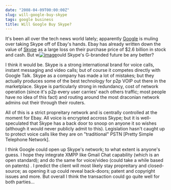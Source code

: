```yaml
---
date: "2008-04-09T00:00:00Z"
slug: will-google-buy-skype
tags: google business
title: Will Google Buy Skype?
---
```


It's been all over the tech
news world lately; apparently [Google](http://www.google.ie/) is muling
over taking Skype off of Ebay's hands. Ebay has already written down the
value of [Skype](http://en.wikipedia.org/wiki/Skype) as a large loss on
their purchase price of $2.6 billion in stock and cash. But
w[![image](http://about.skype.com/online.png)](http://about.skype.com/online.png)ould
Skype's G-branded future be any better?  
  
I think it would be. Skype is a strong international brand for voice
calls, instant messaging and video calls; but of course it competes
directly with Google Talk. Skype as a company has made a lot of
mistakes; but they actually produces some of the best technology for p2p
VOIP out there in the marketplace. Skype is particularly strong in
redundancy, cost of network operation (since it's p2p every user
carries' each others traffic; most people have no idea of this fact) and
routing around the most draconian network admins out their through their
routers.  
  
All of this is a strict propreitary network and is centrally controlled
at the moment for Ebay. All voice is encrypted accross Skype; but it is
well-speculated that Skype has a back door to snoop on anyone it so
wishes (although it would never publicly admit to this). Legislation
hasn't caught up to protect voice calls like they are on "traditional"
PSTN [Pretty Simple Telephone Network].  
  
I think Google could open up Skype's network; to what extent is anyone's
guess. I hope they integrate XMPP like Gmail Chat capability (which is
an open standard); and do the same for voice/video (could take a while
based on patents) . I predict the client will most likely stay
propreitary and closed-source; as opening it up could reveal back-doors;
patent and copyright issues and more. But overall I think the
transaction could go quite well for both parties...
